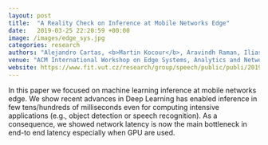 ```yaml
---
layout: post
title:  "A Reality Check on Inference at Mobile Networks Edge"
date:   2019-03-25 22:20:59 +00:00
image: /images/edge_sys.jpg
categories: research
authors: "Alejandro Cartas, <b>Martin Kocour</b>, Aravindh Raman, Ilias Leontiadis, Jordi Luque, Nishanth Sastry, Jose Nuñez-Martinez, Diego Perino, Carlos Segura"
venue: "ACM International Workshop on Edge Systems, Analytics and Networking, Dressden, DE"
website: https://www.fit.vut.cz/research/group/speech/public/publi/2019/cartas_edgesys19_p54.pdf
---
```

In this paper we focused on machine learning inference at mobile networks edge. We show recent advances in Deep Learning has enabled inference in few tens/hundreds of milliseconds even for computing intensive applications (e.g., object detection or speech recognition). As a consequence, we showed network latency is now the main bottleneck in end-to end latency especially when GPU are used.